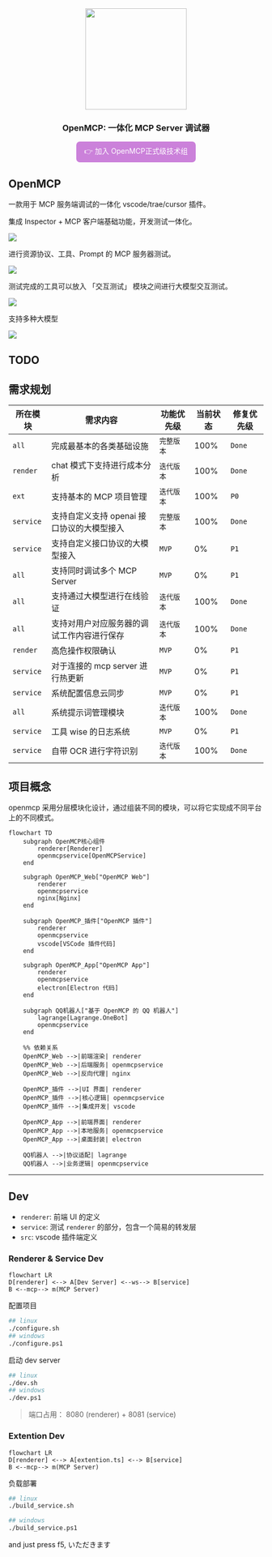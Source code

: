 <div align="center">

<img src="./icons/openmcp.png" height="200px"/>

<h3>OpenMCP: 一体化 MCP Server 调试器</h3>

<a href="https://qm.qq.com/cgi-bin/qm/qr?k=C6ZUTZvfqWoI12lWe7L93cWa1hUsuVT0&jump_from=webapi&authKey=McW6B1ogTPjPDrCyGttS890tMZGQ1KB3QLuG4aqVNRaYp4vlTSgf2c6dMcNjMuBD" target="_blank" style="display: inline-block; padding: 8px 16px; background-color: #CB81DA; color: white; border-radius: .5em; text-decoration: none;">👉 加入 OpenMCP正式级技术组</a>

</div>



## OpenMCP

一款用于 MCP 服务端调试的一体化 vscode/trae/cursor 插件。

集成 Inspector + MCP 客户端基础功能，开发测试一体化。

![](./icons/openmcp.welcome.png)

进行资源协议、工具、Prompt 的 MCP 服务器测试。

![](./icons/openmcp.resource.png)

测试完成的工具可以放入 「交互测试」 模块之间进行大模型交互测试。

![](./icons/openmcp.chatbot.png)

支持多种大模型

![](./icons/openmcp.support.llm.png)


## TODO

## 需求规划

| 所在模块 | 需求内容 | 功能优先级 | 当前状态 | 修复优先级 |
|---------|---------|--------|---------|-----------|
| `all` | 完成最基本的各类基础设施 | `完整版本` | 100% | `Done` |
| `render` | chat 模式下支持进行成本分析 | `迭代版本` | 100% | `Done` |
| `ext` | 支持基本的 MCP 项目管理 | `迭代版本` | 100% | `P0` |
| `service` | 支持自定义支持 openai 接口协议的大模型接入 | `完整版本` | 100% | `Done` |
| `service` | 支持自定义接口协议的大模型接入 | `MVP` | 0% | `P1` |
| `all` | 支持同时调试多个 MCP Server | `MVP` | 0% | `P1` |
| `all` | 支持通过大模型进行在线验证 | `迭代版本` | 100% | `Done` |
| `all` | 支持对用户对应服务器的调试工作内容进行保存 | `迭代版本` | 100% | `Done` |
| `render` | 高危操作权限确认 | `MVP` | 0% | `P1` |
| `service` | 对于连接的 mcp server 进行热更新 | `MVP` | 0% | `P1` |
| `service` | 系统配置信息云同步 | `MVP` | 0% | `P1` |
| `all` | 系统提示词管理模块 | `迭代版本` | 100% | `Done` |
| `service` | 工具 wise 的日志系统 | `MVP` | 0% | `P1` |
| `service` | 自带 OCR 进行字符识别 | `迭代版本` | 100% | `Done` |


## 项目概念

openmcp 采用分层模块化设计，通过组装不同的模块，可以将它实现成不同平台上的不同模式。

```mermaid
flowchart TD
    subgraph OpenMCP核心组件
        renderer[Renderer]
        openmcpservice[OpenMCPService]
    end

    subgraph OpenMCP_Web["OpenMCP Web"]
        renderer
        openmcpservice
        nginx[Nginx]
    end

    subgraph OpenMCP_插件["OpenMCP 插件"]
        renderer
        openmcpservice
        vscode[VSCode 插件代码]
    end

    subgraph OpenMCP_App["OpenMCP App"]
        renderer
        openmcpservice
        electron[Electron 代码]
    end

    subgraph QQ机器人["基于 OpenMCP 的 QQ 机器人"]
        lagrange[Lagrange.OneBot]
        openmcpservice
    end

    %% 依赖关系
    OpenMCP_Web -->|前端渲染| renderer
    OpenMCP_Web -->|后端服务| openmcpservice
    OpenMCP_Web -->|反向代理| nginx

    OpenMCP_插件 -->|UI 界面| renderer
    OpenMCP_插件 -->|核心逻辑| openmcpservice
    OpenMCP_插件 -->|集成开发| vscode

    OpenMCP_App -->|前端界面| renderer
    OpenMCP_App -->|本地服务| openmcpservice
    OpenMCP_App -->|桌面封装| electron

    QQ机器人 -->|协议适配| lagrange
    QQ机器人 -->|业务逻辑| openmcpservice
```


---

## Dev

- `renderer`: 前端 UI 的定义
- `service`: 测试 `renderer` 的部分，包含一个简易的转发层
- `src`: vscode 插件端定义

### Renderer & Service Dev

```mermaid
flowchart LR
D[renderer] <--> A[Dev Server] <--ws--> B[service]
B <--mcp--> m(MCP Server)
```

配置项目

```bash
## linux
./configure.sh
## windows
./configure.ps1
```

启动 dev server

```bash
## linux
./dev.sh
## windows
./dev.ps1
```

> 端口占用： 8080 (renderer) + 8081 (service)

### Extention Dev

```mermaid
flowchart LR
D[renderer] <--> A[extention.ts] <--> B[service]
B <--mcp--> m(MCP Server)
```

负载部署
```bash
## linux 
./build_service.sh

## windows
./build_service.ps1
```

and just press f5, いただきます